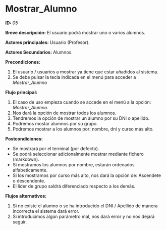 # Mostrar_Alumno

**ID:** *05*

**Breve descripción:** El usuario podrá mostrar uno o varios alumnos.

**Actores principales:** Usuario (Profesor).

**Actores Secundarios:** Alumnos.

**Precondiciones:**

 1. El usuario / usuarios a mostrar ya tiene que estar añadidos al sistema.
 2. Se debe pulsar la tecla indicada en el menú para acceder a *Mostrar_Alumno*

**Flujo principal:**

 1. El caso de uso empieza cuando se accede en el menú a la opción: *Mostrar_Alumno*.
 2. Nos dará la opción de mostrar todos los alumnos.
 3. Tendremos la opción de mostrar un alumno por su DNI o apellido.
 4. Podremos mostar alumnos por su grupo.
 5. Podremos mostrar a los alumnos por: nombre, dni y curso más alto.

**Postcondiciones:**

 * Se mostrará por el terminal (por defecto).
 * Se podrá seleccionar adicionalmente mostrar mediante fichero (markdown).
 * Si mostramos los alumnos por nombre, estarán ordenados alfabeticamente.
 * Si los mostramos por curso más alto, nos dará la opción de: Ascendete o descendente.
 * El líder de grupo saldrá diferenciado respecto a los demás.

**Flujos alternativos:**

 1. Si no existe el alumno o se ha introducido el DNI / Apellido de manera incorrecta el sistema dará error.
 2. Si introducimos algún parámetro mal, nos dará error y no nos dejará seguir.
